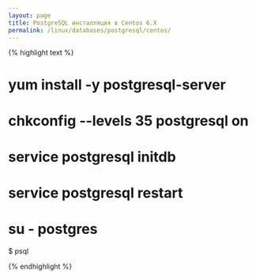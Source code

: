 ```yaml
---
layout: page
title: PostgreSQL инсталляция в Centos 6.X
permalink: /linux/databases/postgresql/centos/
---
```



{% highlight text %}

# yum install -y postgresql-server
# chkconfig --levels 35 postgresql on

# service postgresql initdb

# service postgresql restart

# su - postgres
$ psql

{% endhighlight %}
